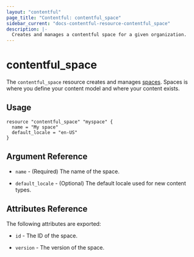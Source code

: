 ```yaml
---
layout: "contentful"
page_title: "Contentful: contentful_space"
sidebar_current: "docs-contentful-resource-contentful_space"
description: |-
  Creates and manages a contentful space for a given organization.
---
```


# contentful\_space

The ``contentful_space`` resource creates and manages [spaces](https://www.contentful.com/developers/docs/references/content-management-api/#/reference/spaces).
Spaces is where you define your content model and where your content exists.

## Usage

```hcl
resource "contentful_space" "myspace" {
  name = "My space"
  default_locale = "en-US"
}
```

## Argument Reference

* `name` - (Required) The name of the space.

* `default_locale` - (Optional) The default locale used for new content types.

## Attributes Reference

The following attributes are exported:

* `id` - The ID of the space.

* `version` - The version of the space.
